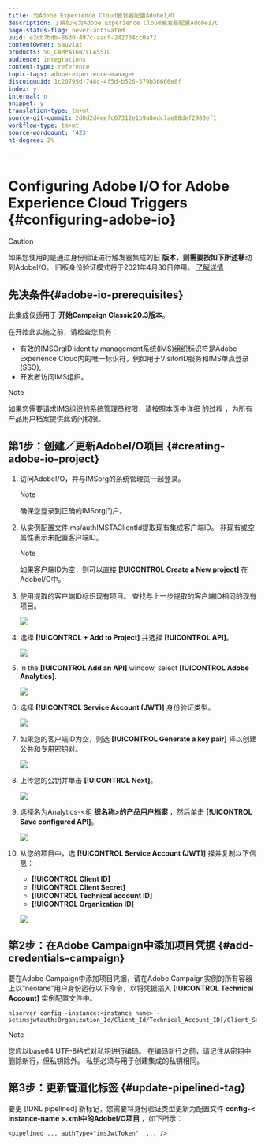 ```yaml
---
title: 为Adobe Experience Cloud触发器配置AdobeI/O
description: 了解如何为Adobe Experience Cloud触发器配置AdobeI/O
page-status-flag: never-activated
uuid: e2db7bdb-8630-497c-aacf-242734cc0a72
contentOwner: sauviat
products: SG_CAMPAIGN/CLASSIC
audience: integrations
content-type: reference
topic-tags: adobe-experience-manager
discoiquuid: 1c20795d-748c-4f5d-b526-579b36666e8f
index: y
internal: n
snippet: y
translation-type: tm+mt
source-git-commit: 2d0d2d4eefc67312e1b9a8edc7ae88def2980ef1
workflow-type: tm+mt
source-wordcount: '423'
ht-degree: 2%

---
```



# Configuring Adobe I/O for Adobe Experience Cloud Triggers {#configuring-adobe-io}

>[!CAUTION]
>
>如果您使用的是通过身份验证进行触发器集成的旧 **版本，则需要按如下所述移**&#x200B;动到AdobeI/O。 旧版身份验证模式将于2021年4月30日停用。 [了解详情](https://github.com/AdobeDocs/analytics-1.4-apis/blob/master/docs/APIEOL.md)

## 先决条件{#adobe-io-prerequisites}

此集成仅适用于 **开始Campaign Classic20.3版本**。

在开始此实施之前，请检查您具有：

* 有效的IMSOrgID:identity management系统(IMS)组织标识符是Adobe Experience Cloud内的唯一标识符，例如用于VisitorID服务和IMS单点登录(SSO),
* 开发者访问IMS组织。

>[!NOTE]
>
>如果您需要请求IMS组织的系统管理员权限，请按照本页中详细 [的过程](https://helpx.adobe.com/ca/enterprise/admin-guide.html/ca/enterprise/using/manage-developers.ug.html) ，为所有产品用户档案提供此访问权限。


## 第1步：创建／更新AdobeI/O项目 {#creating-adobe-io-project}

1. 访问AdobeI/O，并与IMSorg的系统管理员一起登录。

   >[!NOTE]
   >
   > 确保您登录到正确的IMSorg门户。

1. 从实例配置文件ims/authIMSTAClientId提取现有集成客户端ID。 非现有或空属性表示未配置客户端ID。

   >[!NOTE]
   >
   >如果客户端ID为空，则可以直接 **[!UICONTROL Create a New project]** 在AdobeI/O中。

1. 使用提取的客户端ID标识现有项目。 查找与上一步提取的客户端ID相同的现有项目。

   ![](assets/do-not-localize/adobe_io_8.png)

1. 选择 **[!UICONTROL + Add to Project]** 并选择 **[!UICONTROL API]**。

   ![](assets/do-not-localize/adobe_io_1.png)

1. In the **[!UICONTROL Add an API]** window, select **[!UICONTROL Adobe Analytics]**.

   ![](assets/do-not-localize/adobe_io_2.png)

1. 选择 **[!UICONTROL Service Account (JWT)]** 身份验证类型。

   ![](assets/do-not-localize/adobe_io_3.png)

1. 如果您的客户端ID为空，则选 **[!UICONTROL Generate a key pair]** 择以创建公共和专用密钥对。

   ![](assets/do-not-localize/adobe_io_4.png)

1. 上传您的公钥并单击 **[!UICONTROL Next]**。

   ![](assets/do-not-localize/adobe_io_5.png)

1. 选择名为Analytics-&lt;组 **织名称>的产品用户档案** ，然后单击 **[!UICONTROL Save configured API]**。

   ![](assets/do-not-localize/adobe_io_6.png)

1. 从您的项目中，选 **[!UICONTROL Service Account (JWT)]** 择并复制以下信息：
   * **[!UICONTROL Client ID]**
   * **[!UICONTROL Client Secret]**
   * **[!UICONTROL Technical account ID]**
   * **[!UICONTROL Organization ID]**

   ![](assets/do-not-localize/adobe_io_7.png)

## 第2步：在Adobe Campaign中添加项目凭据 {#add-credentials-campaign}

要在Adobe Campaign中添加项目凭据，请在Adobe Campaign实例的所有容器上以“neolane”用户身份运行以下命令，以将凭据插入 **[!UICONTROL Technical Account]** 实例配置文件中。

```
nlserver config -instance:<instance name> -setimsjwtauth:Organization_Id/Client_Id/Technical_Account_ID[/Client_Secret[/Base64_encoded_Private_Key]]
```

>[!NOTE]
>
>您应以base64 UTF-8格式对私钥进行编码。 在编码新行之前，请记住从密钥中删除新行，但私钥除外。 私钥必须与用于创建集成的私钥相同。

## 第3步：更新管道化标签 {#update-pipelined-tag}

要更 [!DNL pipelined] 新标记，您需要将身份验证类型更新为配置文件 **config-&lt; instance-name >.xml中的AdobeI/O项目** ，如下所示：

```
<pipelined ... authType="imsJwtToken"  ... />
```
